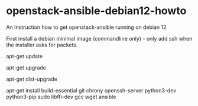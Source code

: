 # openstack-ansible-debian12-howto

An Instruction how to get openstack-ansible running on debian 12

First install a debian minimal image (commandline only) - only add ssh when the installer asks for packets.

apt-get update

apt-get upgrade

apt-get dist-upgrade

apt-get install build-essential git chrony openssh-server python3-dev python3-pip sudo libffi-dev gcc wget ansible
